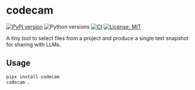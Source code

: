# codecam

[![PyPI version](https://img.shields.io/pypi/v/codecam.svg)](https://pypi.org/project/codecam/)
![Python versions](https://img.shields.io/pypi/pyversions/codecam.svg)
[![CI](https://github.com/laundrevity/codecam/actions/workflows/ci.yml/badge.svg)](https://github.com/laundrevity/codecam/actions/workflows/ci.yml)
[![License: MIT](https://img.shields.io/badge/License-MIT-blue.svg)](LICENSE)

A tiny tool to select files from a project and produce a single text snapshot for sharing with LLMs.

## Usage

```bash
pipx install codecam
codecam .
```
